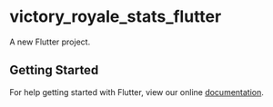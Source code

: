 # victory_royale_stats_flutter

A new Flutter project.

## Getting Started

For help getting started with Flutter, view our online
[documentation](https://flutter.io/).
